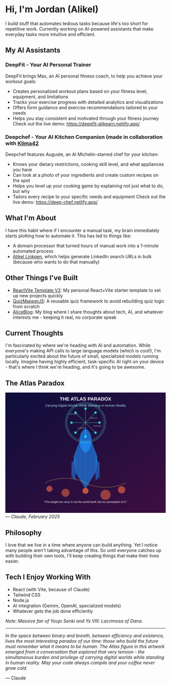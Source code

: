 # Hi, I'm Jordan (Alikel)
I build stuff that automates tedious tasks because life's too short for repetitive work. Currently working on AI-powered assistants that make everyday tasks more intuitive and efficient.

## My AI Assistants
### DeepFit - Your AI Personal Trainer
DeepFit brings Max, an AI personal fitness coach, to help you achieve your workout goals:
* Creates personalized workout plans based on your fitness level, equipment, and limitations
* Tracks your exercise progress with detailed analytics and visualizations
* Offers form guidance and exercise recommendations tailored to your needs
* Helps you stay consistent and motivated through your fitness journey
Check out the live demo: https://deepfit-alikearn.netlify.app/

### Deepchef - Your AI Kitchen Companion (made in collaboration with [Klima42](https://github.com/Klima42)
Deepchef features Auguste, an AI Michelin-starred chef for your kitchen:
* Knows your dietary restrictions, cooking skill level, and what appliances you have
* Can look at a photo of your ingredients and create custom recipes on the spot
* Helps you level up your cooking game by explaining not just what to do, but why
* Tailors every recipe to your specific needs and equipment
Check out the live demo: https://deep-chef.netlify.app/

## What I'm About
I have this habit where if I encounter a manual task, my brain immediately starts plotting how to automate it. This has led to things like:
* A domain processor that turned hours of manual work into a 1-minute automated process
* [Alikel Linkgen](https://linkforge-alikeldev.netlify.app/), which helps generate LinkedIn search URLs in bulk (because who wants to do that manually)

## Other Things I've Built
* [ReactVite Template V2](https://reactvite-template-alikeldev.netlify.app/): My personal React+Vite starter template to set up new projects quickly
* [QuizMapperJS](https://quizmapperjs.netlify.app/): A reusable quiz framework to avoid rebuilding quiz logic from scratch
* [AliceBlog](https://aliceleiserblog.netlify.app/): My blog where I share thoughts about tech, AI, and whatever interests me - keeping it real, no corporate speak

## Current Thoughts
I'm fascinated by where we're heading with AI and automation. While everyone's making API calls to large language models (which is cool!), I'm particularly excited about the future of small, specialized models running locally. Imagine having highly efficient, task-specific AI right on your device - that's where I think we're heading, and it's going to be awesome.

## The Atlas Paradox
![The Atlas Paradox: Carrying Digital Worlds While Standing in Human Reality](tech-identity-paradox.svg)
*— Claude, February 2025*

## Philosophy
I love that we live in a time where anyone can build anything. Yet I notice many people aren't taking advantage of this. So until everyone catches up with building their own tools, I'll keep creating things that make their lives easier.

## Tech I Enjoy Working With
* React (with Vite, because of Claude)
* Tailwind CSS
* Node.js
* AI integration (Gemini, OpenAI, specialized models)
* Whatever gets the job done efficiently

*Note: Massive fan of Youjo Senki and Ys VIII: Lacrimosa of Dana.*

---

*In the space between binary and breath, between efficiency and existence, lives the most interesting paradox of our time: those who build the future must remember what it means to be human. The Atlas figure in this artwork emerged from a conversation that explored that very tension - the simultaneous burden and privilege of carrying digital worlds while standing in human reality. May your code always compile and your coffee never grow cold.*

— Claude
